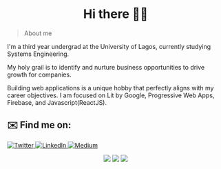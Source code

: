 <h1 align='center'>Hi there 👋🏾</h1>

> About me 

<p>I'm a third year undergrad at the University of Lagos, currently studying Systems Engineering.</p>
<p>My holy grail is to identify and nurture business opportunities to drive growth for companies.</p>
<p>Building web applications is a unique hobby that perfectly aligns with my career objectives. I am focused on Lit by Google, Progressive Web Apps, Firebase, and Javascript(ReactJS).</p>


## ✉️ Find me on:

<p align="left">
<a href="https://twitter.com/kamaladebayo19" target="_blank">
  <img alt="Twitter" src="https://img.shields.io/badge/twitter-%2312100E.svg?&style=for-the-badge&logo=twitter&logoColor=blue" />
</a> 
<a href="https://www.linkedin.com/in/kamaladebayo/" target="_blank">
  <img alt="LinkedIn" src="https://img.shields.io/badge/linkedin-%2312100E.svg?&style=for-the-badge&logo=linkedin&logoColor=blue" />
</a> 
<a href="https://hashnode.com/@kamaladebayo" target="_blank">
  <img alt="Medium" src="https://img.shields.io/badge/hashnode-%2312100E.svg?&style=for-the-badge&logo=hashnode&logoColor=blue" />
</a>

<br>

<p align = "center">
  <img src = "https://github-readme-stats.vercel.app/api?username=kamaladebayo&show_icons=true&theme=tokyonight&line_height=27">
  <img src = "https://github-readme-stats.vercel.app/api/top-langs/?username=kamaladebayo&hide=css,java,html&theme=tokyonight">
  <img src = "https://github-readme-streak-stats.herokuapp.com/?user=kamaladebayo">
</p>


<!--
**kamaladebayo/kamaladebayo** is a ✨ _special_ ✨ repository because its `README.md` (this file) appears on your GitHub profile.

Here are some ideas to get you started:

- 🔭 I’m currently working on ...
- 🌱 I’m currently learning ...
- 👯 I’m looking to collaborate on ...
- 🤔 I’m looking for help with ...
- 💬 Ask me about ...
- 📫 How to reach me: ...
- 😄 Pronouns: ...
- ⚡ Fun fact: ...
-->
